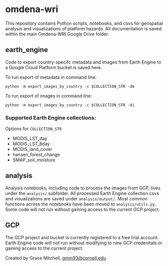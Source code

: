 # omdena-wri

This repository contains Python scripts, notebooks, and csvs for geospatial analysis and visualizations of platform hazards. All documentation is saved within the main Omdena-WRI Google Drive folder.

## earth_engine
Code to export country-specifc metadata and images from Earth Engine to a Google Cloud Platform bucket is saved here.

To run export of metadata in command line:

`python -m export_images_by_country -c $COLLECTION_STR -dm`

To run export of images in command line:

`python -m export_images_by_country -c $COLLECTION_STR -di`

### Supported Earth Engine collections:

Options for `COLLECTION_STR`
* MODIS_LST_day
* MODIS_LST_8day
* MODIS_land_cover
* hansen_forest_change
* SMAP_soil_moisture

## analysis

Analysis notebooks, including code to process the images from GCP, lives under the `analysis/` subfolder. All processed Earth Engine collection csvs and visualizations are saved under `analysis/output/`. Most common functions across the notebooks have been moved to `analysis/utils.py`. Some code will not run without gaining access to the current GCP project.

## GCP
The GCP project and bucket is currently registered to a free trial account. Earth Engine code will not run without modifying to new GCP credenitals or gaining access to the current project.

Created by Grace Mitchell, gmm93@cornell.edu
